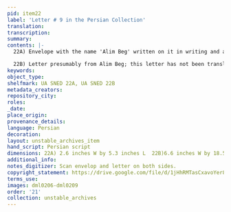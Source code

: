 ```yaml
---
pid: item22
label: 'Letter # 9 in the Persian Collection'
translation:
transcription:
summary:
contents: |-
  22A) Envelope with the name 'Alim Beg' written on it in writing and also the seal of ‘Alim Beg fastening the envelop closed. Envelope addressed to Mr. Ducarel.

  22B) Letter presumably from Alim Beg; this letter has not been translated yet.
keywords:
object_type:
shelfmark: UA SNED 22A, UA SNED 22B
metadata_creators:
repository_city:
roles:
_date:
place_origin:
provenance_details:
language: Persian
decoration:
layout: unstable_archives_item
hand_script: Persian script
dimensions: 22A) 2.6 inches W by 5.3 inches L  22B)6.6 inches W by 18.5 inches L
additional_info:
notes_digitizer: Scan envelop and letter on both sides.
copyright_statement: https://drive.google.com/file/d/1jHhRMTasCxavoYer89Wn8_Xn65nL0sW0/view?usp=sharing
terms_use:
images: dml0206-dml0209
order: '21'
collection: unstable_archives
---
```

